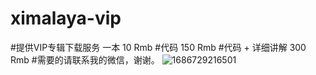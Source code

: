 # ximalaya-vip
#提供VIP专辑下载服务 一本 10 Rmb
#代码 150 Rmb
#代码 + 详细讲解  300 Rmb
#需要的请联系我的微信，谢谢。
![1686729216501](https://github.com/BaiLonghai/ximalaya-vip/assets/47236864/9ba98fcf-e188-43a6-8608-7bbd45a5f5bd)
